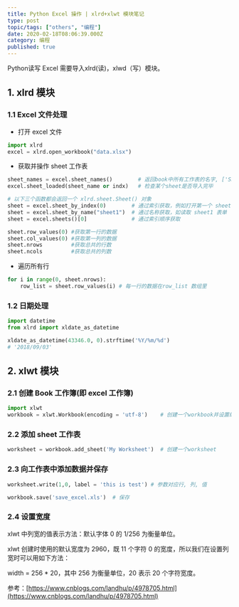 ```yaml
---
title: Python Excel 操作 | xlrd+xlwt 模块笔记
type: post
topic/tags: ["others", "编程"]
date: 2020-02-18T08:06:39.000Z
category: 编程
published: true
---
```



Python读写 Excel 需要导入xlrd(读)，xlwd（写）模块。


## 1. xlrd 模块


### 1.1 Excel 文件处理

- 打开 excel 文件

```python
import xlrd
excel = xlrd.open_workbook("data.xlsx")  
```


- 获取并操作 sheet 工作表

```python
sheet_names = excel.sheet_names()        # 返回book中所有工作表的名字, ['Sheet1', 'Sheet2', 'Sheet3']
excel.sheet_loaded(sheet_name or indx)   # 检查某个sheet是否导入完毕

# 以下三个函数都会返回一个 xlrd.sheet.Sheet() 对象
sheet = excel.sheet_by_index(0)        # 通过索引获取，例如打开第一个 sheet 表格
sheet = excel.sheet_by_name("sheet1")  # 通过名称获取，如读取 sheet1 表单
sheet = excel.sheets()[0]              # 通过索引顺序获取

sheet.row_values(0) #获取第一行的数据
sheet.col_values(0) #获取第一列的数据
sheet.nrows         #获取总共的行数
sheet.ncols         #获取总共的列数
```


- 遍历所有行

```python
for i in range(0, sheet.nrows):
    row_list = sheet.row_values(i) # 每一行的数据在row_list 数组里
```



### 1.2 日期处理

```python
import datetime
from xlrd import xldate_as_datetime

xldate_as_datetime(43346.0, 0).strftime('%Y/%m/%d') 
# '2018/09/03'
```



## 2. xlwt 模块


### 2.1 创建 Book 工作簿(即 excel 工作簿)

```python
import xlwt
workbook = xlwt.Workbook(encoding = 'utf-8')	# 创建一个workbook并设置编码形式
```


### 2.2 添加 sheet 工作表

```python
worksheet = workbook.add_sheet('My Worksheet')  # 创建一个worksheet
```



### 2.3 向工作表中添加数据并保存

```python
worksheet.write(1,0, label = 'this is test') # 参数对应行, 列, 值

workbook.save('save_excel.xls')  # 保存
```



### 2.4 设置宽度

xlwt 中列宽的值表示方法：默认字体 0 的 1/256 为衡量单位。

xlwt 创建时使用的默认宽度为 2960，既 11 个字符 0 的宽度，所以我们在设置列宽时可以用如下方法：

width = 256 * 20，其中 256 为衡量单位，20 表示 20 个字符宽度。

参考：[https://www.cnblogs.com/landhu/p/4978705.html](https://www.cnblogs.com/landhu/p/4978705.html)
